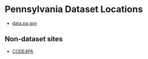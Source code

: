 # Pennsylvania Dataset Locations

* [data.pa.gov](https://data.pa.gov/)

## Non-dataset sites

* [CODE4PA](http://www.code4pa.tech/)